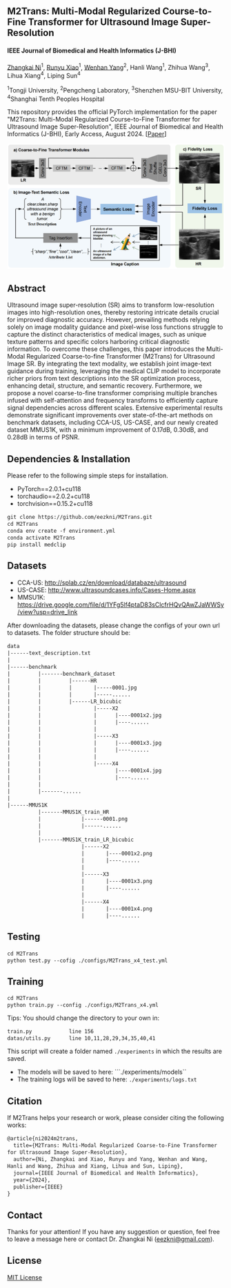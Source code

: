 ## M2Trans: Multi-Modal Regularized Course-to-Fine Transformer for Ultrasound Image Super-Resolution

#### IEEE Journal of Biomedical and Health Informatics (J-BHI)

[Zhangkai Ni](https://eezkni.github.io/)<sup>1</sup>, [Runyu Xiao](https://github.com/Xiao-R-Y)<sup>1</sup>, [Wenhan Yang](https://flyywh.github.io/)<sup>2</sup>, Hanli Wang<sup>1</sup>, Zhihua Wang<sup>3</sup>, Lihua Xiang<sup>4</sup>, Liping Sun<sup>4</sup> <br>


<sup>1</sup>Tongji University, <sup>2</sup>Pengcheng Laboratory, <sup>3</sup>Shenzhen MSU-BIT University, <sup>4</sup>Shanghai Tenth Peoples Hospital

This repository provides the official PyTorch implementation for the paper "M2Trans: Multi-Modal Regularized Course-to-Fine Transformer for Ultrasound Image Super-Resolution", IEEE Journal of Biomedical and Health Informatics (J-BHI), Early Access, August 2024. [[Paper](https://ieeexplore.ieee.org/document/10663841)] 


![Teaser](./img/pipeline.png)


## Abstract
Ultrasound image super-resolution (SR) aims to transform low-resolution images into high-resolution ones, thereby restoring intricate details crucial for improved diagnostic accuracy. However, prevailing methods relying solely on image modality guidance and pixel-wise loss functions struggle to capture the distinct characteristics of medical images, such as unique texture patterns and specific colors harboring critical diagnostic information. To overcome these challenges, this paper introduces the Multi-Modal Regularized Coarse-to-fine Transformer (M2Trans) for Ultrasound Image SR. By integrating the text modality, we establish joint image-text guidance during training, leveraging the medical CLIP model to incorporate richer priors from text descriptions into the SR optimization process, enhancing detail, structure, and semantic recovery. Furthermore, we propose a novel coarse-to-fine transformer comprising multiple branches infused with self-attention and frequency transforms to efficiently capture signal dependencies across different scales. Extensive experimental results demonstrate significant improvements over state-of-the-art methods on benchmark datasets, including CCA-US, US-CASE, and our newly created dataset MMUS1K, with a minimum improvement of 0.17dB, 0.30dB, and 0.28dB in terms of PSNR.

<!-- **The framework of M2Trans:** -->
<!-- <div align=center><img src="./img/pipeline.png" width = "100%" height = "100%" /></div> -->


## Dependencies & Installation
Please refer to the following simple steps for installation.
- PyTorch==2.0.1+cu118
- torchaudio==2.0.2+cu118
- torchvision==0.15.2+cu118 
```
git clone https://github.com/eezkni/M2Trans.git
cd M2Trans
conda env create -f environment.yml
conda activate M2Trans
pip install medclip
```


## Datasets
 * CCA-US: http://splab.cz/en/download/databaze/ultrasound
 * US-CASE: http://www.ultrasoundcases.info/Cases-Home.aspx
 * MMSU1K: https://drive.google.com/file/d/1YFg5lf4ptaD83sClcfrHQvQAwZJaWWSy/view?usp=drive_link

 After downloading the datasets, please change the configs of your own url to datasets. The folder structure should be:
```
data
|------text_description.txt
|
|------benchmark
|         |-------benchmark_dataset
|         |         |------HR
|         |         |       |-----0001.jpg
|         |         |       |-----......
|         |         |------LR_bicubic
|         |                 |-----X2
|         |                 |      |----0001x2.jpg
|         |                 |      |----......
|         |                 |
|         |                 |-----X3
|         |                 |      |----0001x3.jpg
|         |                 |      |----......   
|         |                 |             
|         |                 |-----X4
|         |                        |----0001x4.jpg
|         |                        |----...... 
|         | 
|         |-------......
|         
|------MMUS1K
          |-------MMUS1K_train_HR
          |             |------0001.png
          |             |------......
          |
          |-------MMUS1K_train_LR_bicubic
                        |------X2
                        |       |----0001x2.png
                        |       |----......
                        |
                        |------X3
                        |       |----0001x3.png
                        |       |----......   
                        |       
                        |------X4
                        |       |----0001x4.png
                        |       |----......
```


## Testing
```
cd M2Trans
python test.py --cofig ./configs/M2Trans_x4_test.yml
```
<!--Tips: You should download the pretrained models first on [URL]() and put the pt files in checkpoints folder first.<!--Should be changed later -->


## Training
```
cd M2Trans
python train.py --config ./configs/M2Trans_x4.yml
```
Tips: You should change the directory to your own in:
    
    train.py            line 156 
    datas/utils.py      line 10,11,28,29,34,35,40,41 

This script will create a folder named ```./experiments``` in which the results are saved.
- The models will be saved to here: ```./experiments/models``
- The training logs will be saved to here: ```./experiments/logs.txt```


## Citation
If M2Trans helps your research or work, please consider citing the following works:
```
@article{ni2024m2trans,
  title={M2Trans: Multi-Modal Regularized Coarse-to-Fine Transformer for Ultrasound Image Super-Resolution},
  author={Ni, Zhangkai and Xiao, Runyu and Yang, Wenhan and Wang, Hanli and Wang, Zhihua and Xiang, Lihua and Sun, Liping},
  journal={IEEE Journal of Biomedical and Health Informatics},
  year={2024},
  publisher={IEEE}
}
```


## Contact
Thanks for your attention! If you have any suggestion or question, feel free to leave a message here or contact Dr. Zhangkai Ni (eezkni@gmail.com).


## License
[MIT License](https://opensource.org/licenses/MIT)
